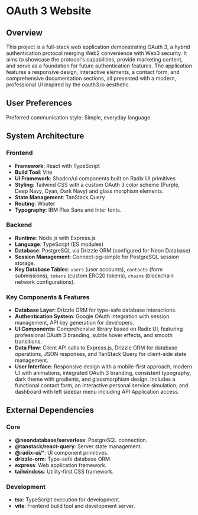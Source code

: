 # OAuth 3 Website

## Overview
This project is a full-stack web application demonstrating OAuth 3, a hybrid authentication protocol merging Web2 convenience with Web3 security. It aims to showcase the protocol's capabilities, provide marketing content, and serve as a foundation for future authentication features. The application features a responsive design, interactive elements, a contact form, and comprehensive documentation sections, all presented with a modern, professional UI inspired by the oauth3.io aesthetic.

## User Preferences
Preferred communication style: Simple, everyday language.

## System Architecture

### Frontend
- **Framework**: React with TypeScript
- **Build Tool**: Vite
- **UI Framework**: Shadcn/ui components built on Radix UI primitives
- **Styling**: Tailwind CSS with a custom OAuth 3 color scheme (Purple, Deep Navy, Cyan, Dark Navy) and glass morphism elements.
- **State Management**: TanStack Query
- **Routing**: Wouter
- **Typography**: IBM Plex Sans and Inter fonts.

### Backend
- **Runtime**: Node.js with Express.js
- **Language**: TypeScript (ES modules)
- **Database**: PostgreSQL via Drizzle ORM (configured for Neon Database)
- **Session Management**: Connect-pg-simple for PostgreSQL session storage.
- **Key Database Tables**: `users` (user accounts), `contacts` (form submissions), `tokens` (custom ERC20 tokens), `chains` (blockchain network configurations).

### Key Components & Features
- **Database Layer**: Drizzle ORM for type-safe database interactions.
- **Authentication System**: Google OAuth integration with session management, API key generation for developers.
- **UI Components**: Comprehensive library based on Radix UI, featuring professional OAuth 3 branding, subtle hover effects, and smooth transitions.
- **Data Flow**: Client API calls to Express.js, Drizzle ORM for database operations, JSON responses, and TanStack Query for client-side state management.
- **User Interface**: Responsive design with a mobile-first approach, modern UI with animations, integrated OAuth 3 branding, consistent typography, dark theme with gradients, and glassmorphism design. Includes a functional contact form, an interactive personal service simulation, and dashboard with left sidebar menu including API Application access.

## External Dependencies

### Core
- **@neondatabase/serverless**: PostgreSQL connection.
- **@tanstack/react-query**: Server state management.
- **@radix-ui/***: UI component primitives.
- **drizzle-orm**: Type-safe database ORM.
- **express**: Web application framework.
- **tailwindcss**: Utility-first CSS framework.

### Development
- **tsx**: TypeScript execution for development.
- **vite**: Frontend build tool and development server.